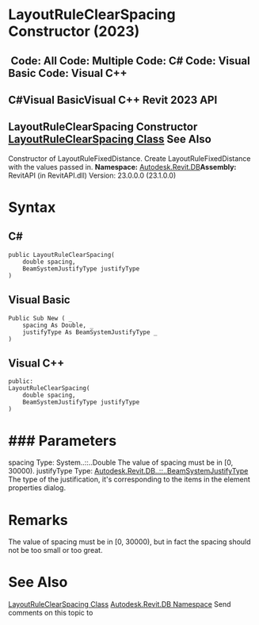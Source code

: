 # LayoutRuleClearSpacing Constructor (2023)

﻿
 Code: All Code: Multiple Code: C# Code: Visual Basic Code: Visual C++   
---  
C#Visual BasicVisual C++
Revit 2023 API  
---  
LayoutRuleClearSpacing Constructor   
[LayoutRuleClearSpacing Class](09ba6ef0-6c4d-904a-715a-33755540fd26.md "LayoutRuleClearSpacing Class") See Also  
---  
Constructor of LayoutRuleFixedDistance. Create LayoutRuleFixedDistance with the values passed in. 
**Namespace:** [Autodesk.Revit.DB](87546ba7-461b-c646-cbb1-2cb8f5bff8b2.md "Autodesk.Revit.DB Namespace")**Assembly:** RevitAPI (in RevitAPI.dll) Version: 23.0.0.0 (23.1.0.0)
# Syntax
C#  
---  
```text
public LayoutRuleClearSpacing(
	double spacing,
	BeamSystemJustifyType justifyType
)
```
  
Visual Basic  
---  
```text
Public Sub New ( _
	spacing As Double, _
	justifyType As BeamSystemJustifyType _
)
```
  
Visual C++  
---  
```text
public:
LayoutRuleClearSpacing(
	double spacing, 
	BeamSystemJustifyType justifyType
)
```
  
# ### Parameters
spacing
    Type: System..::..Double The value of spacing must be in [0, 30000). 
justifyType
    Type: [Autodesk.Revit.DB..::..BeamSystemJustifyType](2ab9e284-9fd9-eaac-ae59-c550fdcce372.md "BeamSystemJustifyType Enumeration") The type of the justification, it's corresponding to the items in the element properties dialog. 
# Remarks
The value of spacing must be in [0, 30000), but in fact the spacing should not be too small or too great. 
# See Also
[LayoutRuleClearSpacing Class](09ba6ef0-6c4d-904a-715a-33755540fd26.md "LayoutRuleClearSpacing Class")
[Autodesk.Revit.DB Namespace](87546ba7-461b-c646-cbb1-2cb8f5bff8b2.md "Autodesk.Revit.DB Namespace")
Send comments on this topic to 